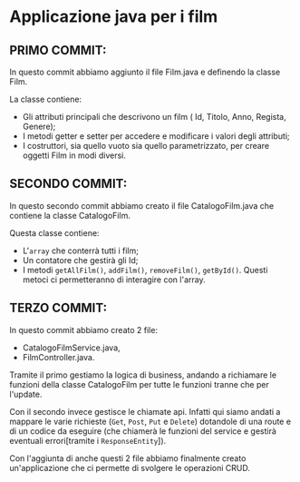 # Applicazione java per i film
## PRIMO COMMIT:

In questo commit abbiamo aggiunto il file Film.java e definendo la classe Film.

La classe contiene:

- Gli attributi principali che descrivono un film ( Id, Titolo, Anno, Regista, Genere);
- I metodi getter e setter per accedere e modificare i valori degli attributi;
- I costruttori, sia quello vuoto sia quello parametrizzato, per creare oggetti Film in modi diversi.

## SECONDO COMMIT:
In questo secondo commit abbiamo creato il file CatalogoFilm.java che contiene la classe CatalogoFilm.

Questa classe contiene:
  - L'`array` che conterrà tutti i film;
  - Un contatore che gestirà gli Id;
  - I metodi `getAllFilm()`, `addFilm()`, `removeFilm()`, `getById()`. Questi metoci ci permetteranno di interagire con l'array.

## TERZO COMMIT:
In questo commit abbiamo creato 2 file:
 - CatalogoFilmService.java,
 - FilmController.java.

Tramite il primo gestiamo la logica di business, andando a richiamare le funzioni della classe CatalogoFilm per tutte le funzioni tranne che per l'update.

Con il secondo invece gestisce le chiamate api. Infatti qui siamo andati a mappare le varie richieste (`Get`, `Post`, `Put` e `Delete`) dotandole di una route e di un codice da eseguire (che chiamerà le funzioni del service e gestirà eventuali errori[tramite i ``ResponseEntity``]). 

Con l'aggiunta di anche questi 2 file abbiamo finalmente creato un'applicazione che ci permette di svolgere le operazioni CRUD.